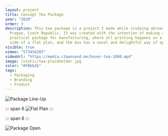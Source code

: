 ```yaml
---
layout: project
title: Concept Tea Package
year: "2020"
order: 3
description: This tea package is a project I made while studying abroad in
  Prague, Czech Republic. It was created with the intention of making a
  practical package for manufacturing, where all printing happens on a single
  side of a flat plan, and the box has a novel and delightful way of opening
visible: true
vimeo: "573454203"
videoUrl: "https://media.ctownsend.me/hover-tea-1080.mp4"
image: /static/tea-placeholder.jpg
color: "#f0bb2b"
tags:
  - Packaging
  - Branding
  - Product
---
```

![Package Line-Up](/static/Tea-Package-Hero-Image-Spaced.png)

::: span 6
![Flat Plan](/static/Tea-Flat-Plan.png)
:::

::: span 6
<vimeo videoID="577812325" aspectRatio="1 / 1"/>
:::

![Package Open](/static/Tea-Package-Open.png)
